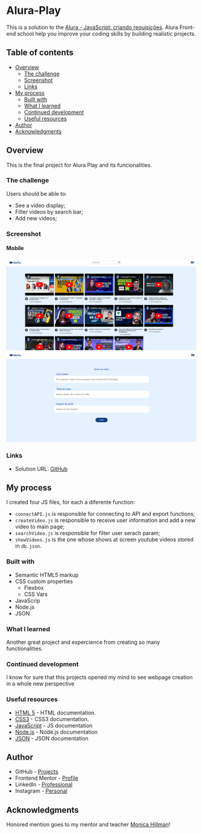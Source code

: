 # Alura-Play
 
This is a solution to the [Alura - JavaScript: criando requisições](https://cursos.alura.com.br/course/javascript-criando-requisicoes). Alura Front-end school help you improve your coding skills by building realistic projects. 

## Table of contents

- [Overview](#overview)
  - [The challenge](#the-challenge)
  - [Screenshot](#screenshot)
  - [Links](#links)
- [My process](#my-process)
  - [Built with](#built-with)
  - [What I learned](#what-i-learned)
  - [Continued development](#continued-development)
  - [Useful resources](#useful-resources)
- [Author](#author)
- [Acknowledgments](#acknowledgments)

## Overview

This is the final project for Alura Play and its funcionalities.

### The challenge

Users should be able to:

- See a video display;
- Filter videos by search bar;
- Add new videos;

### Screenshot
#### Mobile
![screenshot](./img/screenshot/ss1.png)
![screenshot](./img/screenshot/ss2.png)

### Links

- Solution URL: [GitHub](https://github.com/ViniCellist/Alura-Play)

## My process

I created four JS files, for each a diferente function:

- `connectAPI.js` is responsible for connecting to API and export functions;
- `createVideo.js` is responsible to receive user information and add a new video to main page;
- `searchVideo.js` is responsible for filter user serach param;
- `showVideos.js` is the one whose shows at screen youtube videos stored in `db.json`.

### Built with

- Semantic HTML5 markup
- CSS custom properties
    - Flexbox
    - CSS Vars
- JavaScrip
- Node.js
- JSON

### What I learned

Another great project and expercience from creating so many functionalities.

### Continued development

I know for sure that this projects opened my mind to see webpage creation in a whole new perspective

### Useful resources

- [HTML 5](https://developer.mozilla.org/en-US/docs/Web) - HTML documentation.
- [CSS3](https://developer.mozilla.org/en-US/docs/Web/CSS) - CSS3 documentation.
- [JavaScript](https://developer.mozilla.org/pt-BR/docs/Web/JavaScript) - JS documentation
- [Node.js](https://nodejs.org/docs/latest/api/) - Node.js documentation
- [JSON](https://www.json.org/json-en.html) - JSON documentation

## Author

- GitHub - [Projects](https://github.com/ViniCellist)
- Frontend Mentor - [Profile](https://www.frontendmentor.io/profile/ViniCellist)
- LinkedIn - [Professional](hhttps://www.linkedin.com/in/vinicius-de-souza-duarte-57937b192/)
- Instagram - [Personal](https://www.instagram.com/vinicius_duartesd/)

## Acknowledgments

Honored mention goes to my mentor and teacher [Monica Hillman](https://github.com/MonicaHillman)!